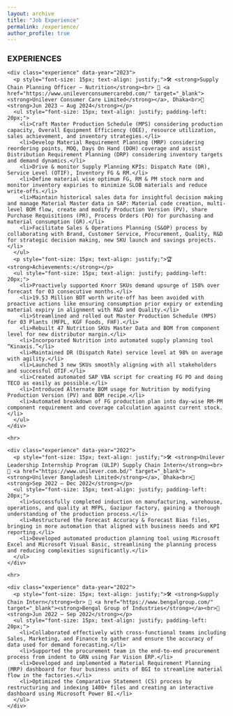 ```yaml
---
layout: archive
title: "Job Experience"
permalink: /experience/
author_profile: true
---
```


<div class="main-content">
  <div id="experience">
    <h2 style="text-align: left; font-size: 18px; font-weight: bold;">EXPERIENCES</h2>

    <div class="experience" data-year="2023">
      <p style="font-size: 15px; text-align: justify;">🛠 <strong>Supply Chain Planning Officer – Nutrition</strong><br> 🏢 <a href="https://www.unileverconsumercarebd.com/" target="_blank"><strong>Unilever Consumer Care Limited</strong></a>, Dhaka<br>📅 <strong>Jun 2023 – Aug 2024</strong></p>
      <ul style="font-size: 15px; text-align: justify; padding-left: 20px;">
        <li>Craft Master Production Schedule (MPS) considering production capacity, Overall Equipment Efficiency (OEE), resource utilization, sales achievement, and inventory strategies.</li>
        <li>Develop Material Requirement Planning (MRP) considering reordering points, MOQ, Days On Hand (DOH) coverage and assist Distribution Requirement Planning (DRP) considering inventory targets and demand dynamics.</li>
        <li>Drive & monitor Supply Planning KPIs: Dispatch Rate (DR), Service Level (OTIF), Inventory FG & RM.</li>
        <li>Define material wise optimum FG, RM & PM stock norm and monitor inventory expiries to minimize SLOB materials and reduce write-offs.</li>
        <li>Maintain historical sales data for insightful decision making and manage Material Master data in SAP: Material code creation, multi-level BOM flow, create and modify Production Version (PV), share Purchase Requisitions (PR), Process Orders (PO) for purchasing and material consumption (GR).</li>
        <li>Facilitate Sales & Operations Planning (S&OP) process by collaborating with Brand, Customer Service, Procurement, Quality, R&D for strategic decision making, new SKU launch and savings projects.</li>
      </ul>
      <p style="font-size: 15px; text-align: justify;">🏆 <strong>Achievements:</strong></p>
      <ul style="font-size: 15px; text-align: justify; padding-left: 20px;">
        <li>Proactively supported Knorr SKUs demand upsurge of 158% over forecast for 03 consecutive months.</li>
        <li>19.53 Million BDT worth write-off has been avoided with proactive actions like ensuring consumption prior expiry or extending material expiry in alignment with R&D and Quality.</li>
        <li>Streamlined and rolled out Master Production Schedule (MPS) for 03 Plants (MFPL, KGF Foods, FHF).</li>
        <li>Rebuilt 47 Nutrition SKUs Master Data and BOM from component level for new distributor margin.</li>
        <li>Incorporated Nutrition into automated supply planning tool “Kinaxis.”</li>
        <li>Maintained DR (Dispatch Rate) service level at 98% on average with agility.</li>
        <li>Launched 3 new SKUs smoothly aligning with all stakeholders and successful OTIF.</li>
        <li>Created automated SAP VBA script for creating FG PO and doing TECO as easily as possible.</li>
        <li>Introduced Alternate BOM usage for Nutrition by modifying Production Version (PV) and BOM recipe.</li>
        <li>Automated breakdown of FG production plan into day-wise RM-PM component requirement and coverage calculation against current stock.</li>
      </ul>
    </div>

    <hr>

    <div class="experience" data-year="2022">
      <p style="font-size: 15px; text-align: justify;">🛠 <strong>Unilever Leadership Internship Program (ULIP) Supply Chain Intern</strong><br> 🏢 <a href="https://www.unilever.com.bd/" target="_blank"><strong>Unilever Bangladesh Limited</strong></a>, Dhaka<br>📅 <strong>Sep 2022 – Dec 2022</strong></p>
      <ul style="font-size: 15px; text-align: justify; padding-left: 20px;">
        <li>Successfully completed induction on manufacturing, warehouse, operations, and quality at MFPL, Gazipur factory, gaining a thorough understanding of the production process.</li>
        <li>Restructured the Forecast Accuracy & Forecast Bias files, bringing in more automation that aligned with business needs and KPI reporting.</li>
        <li>Developed automated production planning tool using Microsoft Excel and Microsoft Visual Basic, streamlining the planning process and reducing complexities significantly.</li>
      </ul>
    </div>

    <hr>

    <div class="experience" data-year="2022">
      <p style="font-size: 15px; text-align: justify;">🛠 <strong>Supply Chain Intern</strong><br> 🏢 <a href="https://www.bengalgroup.com/" target="_blank"><strong>Bengal Group of Industries</strong></a><br>📅 <strong>Jun 2022 – Sep 2022</strong></p>
      <ul style="font-size: 15px; text-align: justify; padding-left: 20px;">
        <li>Collaborated effectively with cross-functional teams including Sales, Marketing, and Finance to gather and ensure the accuracy of data used for demand forecasting.</li>
        <li>Supported the procurement team in the end-to-end procurement process from indent to GRN using Far Vision ERP.</li>
        <li>Developed and implemented a Material Requirement Planning (MRP) dashboard for four business units of BGI to streamline material flow in the factories.</li>
        <li>Optimized the Comparative Statement (CS) process by restructuring and indexing 1400+ files and creating an interactive dashboard using Microsoft Power BI.</li>
      </ul>
    </div>
  </div>
</div>
